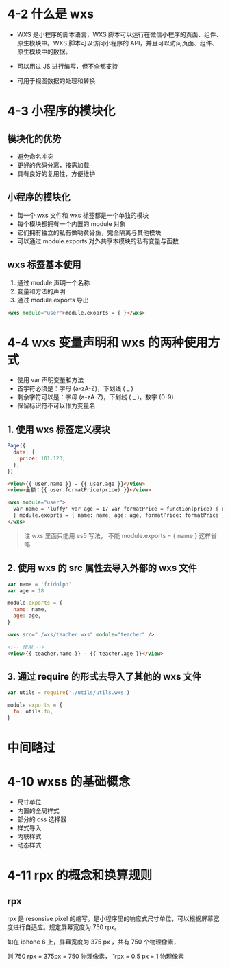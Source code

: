 # 4-2 什么是 wxs

- WXS 是小程序的脚本语言，WXS 脚本可以运行在微信小程序的页面、组件、原生模块中。WXS 脚本可以访问小程序的 API，并且可以访问页面、组件、原生模块中的数据。

- 可以用过 JS 进行编写，但不全都支持

- 可用于视图数据的处理和转换

# 4-3 小程序的模块化

## 模块化的优势

- 避免命名冲突
- 更好的代码分离，按需加载
- 具有良好的复用性，方便维护

## 小程序的模块化

- 每一个 wxs 文件和 wxs 标签都是一个单独的模块
- 每个模块都拥有一个内置的 module 对象
- 它们拥有独立的私有做哟黄骨鱼，完全隔离与其他模块
- 可以通过 module.exports 对外共享本模块的私有变量与函数

## wxs 标签基本使用

1. 通过 module 声明一个名称
2. 变量和方法的声明
3. 通过 module.exports 导出

```html
<wxs module="user">module.exoprts = { }</wxs>
```

# 4-4 wxs 变量声明和 wxs 的两种使用方式

- 使用 var 声明变量和方法
- 首字符必须是：字母 (a-zA-Z)，下划线 ( \_ )
- 剩余字符可以是：字母 (a-zA-Z)，下划线 ( \_ )，数字 (0-9)
- 保留标识符不可以作为变量名

## 1. 使用 wxs 标签定义模块

```js [user.js]
Page({
  data: {
    price: 101.123,
  },
})
```

```html
<view>{{ user.name }} - {{ user.age }}</view>
<view>金额：{{ user.formatPrice(price) }}</view>

<wxs module="user">
  var name = 'luffy' var age = 17 var formatPrice = function(price) { return '$ ' + price.toFixed(2)
  } module.exoprts = { name: name, age: age, formatPrice: formatPrice }
</wxs>
```

> 注 wxs 里面只能用 es5 写法， 不能 module.exports = { name } 这样省略

## 2. 使用 wxs 的 src 属性去导入外部的 wxs 文件

```js [wxs/teacher.wxs]
var name = 'fridolph'
var age = 18

module.exports = {
  name: name,
  age: age,
}
```

```html
<wxs src="./wxs/teacher.wxs" module="teacher" />

<!-- 使用 -->
<view>{{ teacher.name }} - {{ teacher.age }}</view>
```

## 3. 通过 require 的形式去导入了其他的 wxs 文件

```js
var utils = require('./utils/utils.wxs')

module.exports = {
  fn: utils.fn,
}
```

# 中间略过

# 4-10 wxss 的基础概念

- 尺寸单位
- 内置的全局样式
- 部分的 css 选择器
- 样式导入
- 内联样式
- 动态样式

# 4-11 rpx 的概念和换算规则

## rpx

rpx 是 resonsive pixel 的缩写。是小程序里的响应式尺寸单位，可以根据屏幕宽度进行自适应。规定屏幕宽度为 750 rpx。

如在 iphone 6 上，屏幕宽度为 375 px ，共有 750 个物理像素，

则 750 rpx = 375px = 750 物理像素， 1rpx = 0.5 px = 1 物理像素

